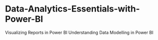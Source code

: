 # Data-Analytics-Essentials-with-Power-BI
Visualizing Reports in Power BI
Understanding Data Modelling in Power BI


